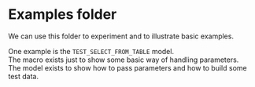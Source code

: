 # Examples folder

We can use this folder to experiment and to illustrate basic examples.

One example is the `TEST_SELECT_FROM_TABLE` model.  
The macro exists just to show some basic way of handling parameters.  
The model exists to show how to pass parameters and how to build some test data.


